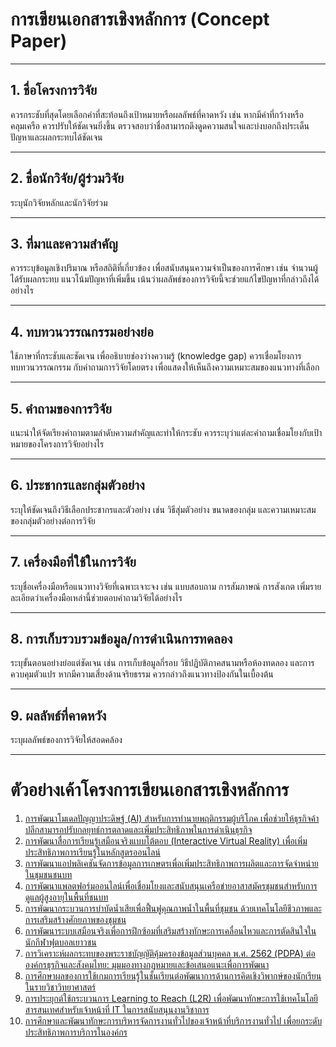 # การเขียนเอกสารเชิงหลักการ (Concept Paper)

---

## 1. ชื่อโครงการวิจัย
ควรกระชับที่สุดโดยเลือกคำที่สะท้อนถึงเป้าหมายหรือผลลัพธ์ที่คาดหวัง เช่น หากมีคำที่กว้างหรือคลุมเครือ ควรปรับให้ชัดเจนยิ่งขึ้น
ตรวจสอบว่าชื่อสามารถดึงดูดความสนใจและบ่งบอกถึงประเด็นปัญหาและผลกระทบได้ชัดเจน

---

## 2. ชื่อนักวิจัย/ผู้ร่วมวิจัย
ระบุนักวิจัยหลักและนักวิจัยร่วม

---

## 3. ที่มาและความสำคัญ
ควรระบุข้อมูลเชิงปริมาณ หรือสถิติที่เกี่ยวข้อง เพื่อสนับสนุนความจำเป็นของการศึกษา เช่น จำนวนผู้ได้รับผลกระทบ แนวโน้มปัญหาที่เพิ่มขึ้น
เน้นว่าผลลัพธ์ของการวิจัยนี้จะช่วยแก้ไขปัญหาที่กล่าวถึงได้อย่างไร

---

## 4. ทบทวนวรรณกรรมอย่างย่อ
ใช้ภาษาที่กระชับและชัดเจน เพื่ออธิบายช่องว่างความรู้ (knowledge gap)
ควรเชื่อมโยงการทบทวนวรรณกรรม กับคำถามการวิจัยโดยตรง เพื่อแสดงให้เห็นถึงความเหมาะสมของแนวทางที่เลือก

---

## 5. คำถามของการวิจัย
แนะนำให้จัดเรียงคำถามตามลำดับความสำคัญและทำให้กระชับ
ควรระบุว่าแต่ละคำถามเชื่อมโยงกับเป้าหมายของโครงการวิจัยอย่างไร

---

## 6. ประชากรและกลุ่มตัวอย่าง
ระบุให้ชัดเจนถึงวิธีเลือกประชากรและตัวอย่าง เช่น วิธีสุ่มตัวอย่าง ขนาดของกลุ่ม และความเหมาะสมของกลุ่มตัวอย่างต่อการวิจัย

---

## 7. เครื่องมือที่ใช้ในการวิจัย
ระบุชื่อเครื่องมือหรือแนวทางวิจัยที่เฉพาะเจาะจง เช่น แบบสอบถาม การสัมภาษณ์ การสังเกต
เพิ่มรายละเอียดว่าเครื่องมือเหล่านี้ช่วยตอบคำถามวิจัยได้อย่างไร

---

## 8. การเก็บรวบรวมข้อมูล/การดำเนินการทดลอง
ระบุขั้นตอนอย่างย่อแต่ชัดเจน เช่น การเก็บข้อมูลกี่รอบ วิธีปฏิบัติภาคสนามหรือห้องทดลอง และการควบคุมตัวแปร
หากมีความเสี่ยงด้านจริยธรรม ควรกล่าวถึงแนวทางป้องกันในเบื้องต้น

---

## 9. ผลลัพธ์ที่คาดหวัง
ระบุผลลัพธ์ของการวิจัยให้สอดคล้อง

---

# ตัวอย่างเค้าโครงการเขียนเอกสารเชิงหลักการ

1. [การพัฒนาโมเดลปัญญาประดิษฐ์ (AI) สำหรับการทำนายพฤติกรรมผู้บริโภค เพื่อช่วยให้ธุรกิจค้าปลีกสามารถปรับกลยุทธ์การตลาดและเพิ่มประสิทธิภาพในการดำเนินธุรกิจ](EX01.MD)
2. [การพัฒนาสื่อการเรียนรู้เสมือนจริงแบบโต้ตอบ (Interactive Virtual Reality) เพื่อเพิ่มประสิทธิภาพการเรียนรู้ในหลักสูตรออนไลน์](EX02.MD)
3. [การพัฒนาแอปพลิเคชันจัดการข้อมูลการเกษตรเพื่อเพิ่มประสิทธิภาพการผลิตและการจัดจำหน่ายในชุมชนชนบท](EX03.MD)
4. [การพัฒนาแพลตฟอร์มออนไลน์เพื่อเชื่อมโยงและสนับสนุนเครือข่ายอาสาสมัครชุมชนสำหรับการดูแลผู้สูงอายุในพื้นที่ชนบท](EX04.MD)
5. [การพัฒนากระบวนการบำบัดน้ำเสียเพื่อฟื้นฟูคุณภาพน้ำในพื้นที่ชุมชน ด้วยเทคโนโลยีชีวภาพและการเสริมสร้างศักยภาพของชุมชน](EX05.MD)
6. [การพัฒนาระบบเสมือนจริงเพื่อการฝึกซ้อมที่เสริมสร้างทักษะการเคลื่อนไหวและการตัดสินใจในนักกีฬาฟุตบอลเยาวชน](EX06.MD)
7. [การวิเคราะห์ผลกระทบของพระราชบัญญัติคุ้มครองข้อมูลส่วนบุคคล พ.ศ. 2562 (PDPA) ต่อองค์กรธุรกิจและสังคมไทย: มุมมองทางกฎหมายและข้อเสนอแนะเพื่อการพัฒนา](EX07.MD)
8. [การศึกษาผลของการใช้เกมการเรียนรู้ในชั้นเรียนต่อพัฒนาการด้านการคิดเชิงวิพากษ์ของนักเรียนในรายวิชาวิทยาศาสตร์](EX08.MD)
9. [การประยุกต์ใช้กระบวนการ Learning to Reach (L2R) เพื่อพัฒนาทักษะการใช้เทคโนโลยีสารสนเทศสำหรับเจ้าหน้าที่ IT ในการสนับสนุนงานวิชาการ](EX09.MD)
10. [การศึกษาและพัฒนาทักษะการบริหารจัดการงานทั่วไปของเจ้าหน้าที่บริการงานทั่วไป เพื่อยกระดับประสิทธิภาพการบริการในองค์กร](EX10.MD)

